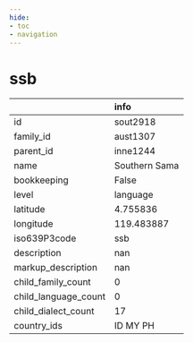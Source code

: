 ```yaml
---
hide:
- toc
- navigation
---
```

# ssb
|                      | info          |
|:---------------------|:--------------|
| id                   | sout2918      |
| family_id            | aust1307      |
| parent_id            | inne1244      |
| name                 | Southern Sama |
| bookkeeping          | False         |
| level                | language      |
| latitude             | 4.755836      |
| longitude            | 119.483887    |
| iso639P3code         | ssb           |
| description          | nan           |
| markup_description   | nan           |
| child_family_count   | 0             |
| child_language_count | 0             |
| child_dialect_count  | 17            |
| country_ids          | ID MY PH      |